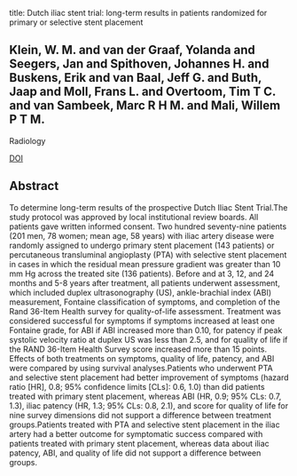 title: Dutch iliac stent trial: long-term results in patients randomized for primary or selective stent placement

## Klein, W. M. and van der Graaf, Yolanda and Seegers, Jan and Spithoven, Johannes H. and Buskens, Erik and van Baal, Jeff G. and Buth, Jaap and Moll, Frans L. and Overtoom, Tim T C. and van Sambeek, Marc R H M. and Mali, Willem P T M.
Radiology

<a href="https://doi.org/10.1148/radiol.2382041053">DOI</a>

## Abstract
To determine long-term results of the prospective Dutch Iliac Stent Trial.The study protocol was approved by local institutional review boards. All patients gave written informed consent. Two hundred seventy-nine patients (201 men, 78 women; mean age, 58 years) with iliac artery disease were randomly assigned to undergo primary stent placement (143 patients) or percutaneous transluminal angioplasty (PTA) with selective stent placement in cases in which the residual mean pressure gradient was greater than 10 mm Hg across the treated site (136 patients). Before and at 3, 12, and 24 months and 5-8 years after treatment, all patients underwent assessment, which included duplex ultrasonography (US), ankle-brachial index (ABI) measurement, Fontaine classification of symptoms, and completion of the Rand 36-Item Health survey for quality-of-life assessment. Treatment was considered successful for symptoms if symptoms increased at least one Fontaine grade, for ABI if ABI increased more than 0.10, for patency if peak systolic velocity ratio at duplex US was less than 2.5, and for quality of life if the RAND 36-Item Health Survey score increased more than 15 points. Effects of both treatments on symptoms, quality of life, patency, and ABI were compared by using survival analyses.Patients who underwent PTA and selective stent placement had better improvement of symptoms (hazard ratio [HR], 0.8; 95% confidence limits [CLs]: 0.6, 1.0) than did patients treated with primary stent placement, whereas ABI (HR, 0.9; 95% CLs: 0.7, 1.3), iliac patency (HR, 1.3; 95% CLs: 0.8, 2.1), and score for quality of life for nine survey dimensions did not support a difference between treatment groups.Patients treated with PTA and selective stent placement in the iliac artery had a better outcome for symptomatic success compared with patients treated with primary stent placement, whereas data about iliac patency, ABI, and quality of life did not support a difference between groups.

